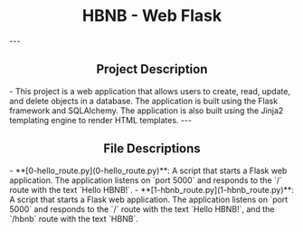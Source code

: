 <center> <h1>HBNB - Web Flask</h1> </center>
---

<center> <h2>Project Description</h2> </center>
- This project is a web application that allows users to create, read, update, and delete objects in a database. The application is built using the Flask framework and SQLAlchemy. The application is also built using the Jinja2 templating engine to render HTML templates.
---

<center> <h2>File Descriptions</h2> </center>
-  **[0-hello_route.py](0-hello_route.py)**: A script that starts a Flask web application. The application listens on `port 5000` and responds to the `/` route with the text `Hello HBNB!`.
-  **[1-hbnb_route.py](1-hbnb_route.py)**: A script that starts a Flask web application. The application listens on `port 5000` and responds to the `/` route with the text `Hello HBNB!`, and the `/hbnb` route with the text `HBNB`.